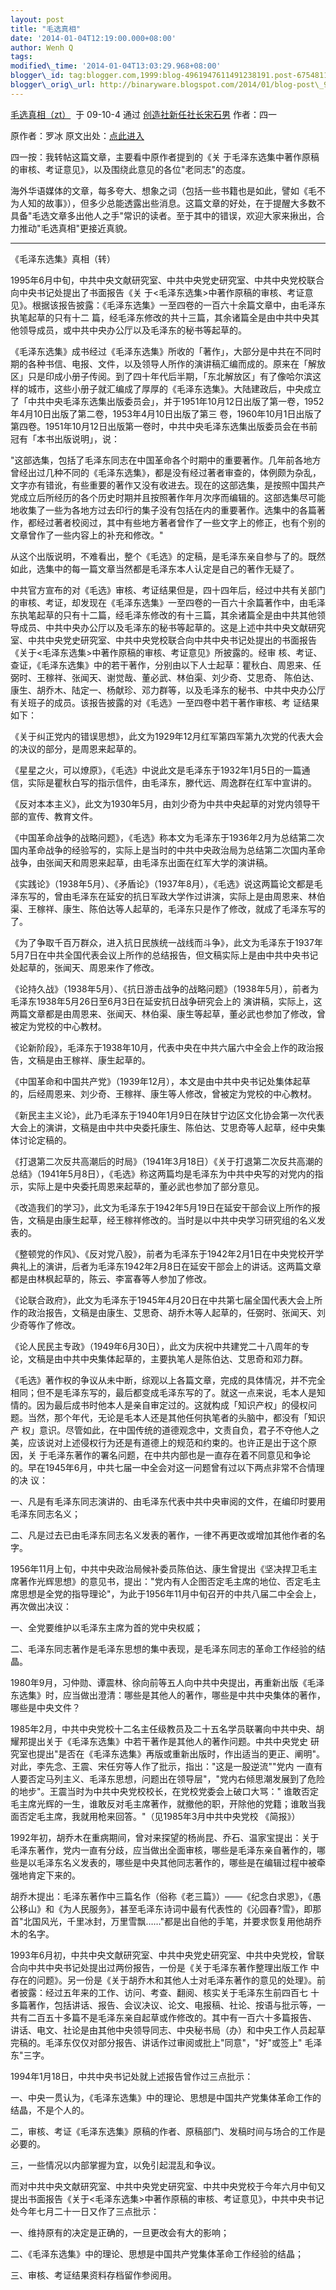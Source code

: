 ```yaml
--- 
layout: post 
title: "毛选真相" 
date: '2014-01-04T12:19:00.000+08:00'
author: Wenh Q
tags:
modified\_time: '2014-01-04T13:03:29.968+08:00'
blogger\_id: tag:blogger.com,1999:blog-4961947611491238191.post-6754811890080936028
blogger\_orig\_url: http://binaryware.blogspot.com/2014/01/blog-post\_9263.html
---
```

[毛选真相（zt）](http://ssnly100.blog.163.com/blog/static/115633920099410818802)  于
09-10-4 通过 [创造社新任社长宋石男](http://ssnly100.blog.163.com/)
作者：四一



原作者：罗冰
原文出处：[点此进入](http://bingtuan.com/blog/?4388/viewspace-15394)



四一按：我转帖这篇文章，主要看中原作者提到的《关
于毛泽东选集中著作原稿的审核、考证意见》，以及围绕此意见的各位"老同志"的态度。



海外华语媒体的文章，每多夸大、想象之词（包括一些书籍也是如此，譬如《毛不为人知的故事》），但多少总能透露出些消息。这篇文章的好处，在于提醒大多数不具备"毛选文章多出他人之手"常识的读者。至于其中的错误，欢迎大家来揪出，合力推动"毛选真相"更接近真貌。



<div>

-------------------------------------
<div>



《毛泽东选集》真相（转）



1995年6月中旬，中共中央文献研究室、中共中央党史研究室、中共中央党校联合向中央书记处提出了书面报告《关
于&lt;毛泽东选集&gt;中著作原稿的审核、考证意见》。根据该报告披露：《毛泽东选集》一至四卷的一百六十余篇文章中，由毛泽东执笔起草的只有十二
篇，经毛泽东修改的共十三篇，其余诸篇全是由中共中央其他领导成员，或中共中央办公厅以及毛泽东的秘书等起草的。



《毛泽东选集》成书经过《毛泽东选集》所收的「著作」，大部分是中共在不同时期的各种书信、电报、文件，以及领导人所作的演讲稿汇编而成的。原来在「解放
区」只是印成小册子传阅。到了四十年代后半期，「东北解放区」有了像哈尔滨这样的城市，这些小册子就汇编成了厚厚的《毛泽东选集》。大陆建政后，中央成立
了「中共中央毛泽东选集出版委员会」，并于1951年10月12日出版了第一卷，1952年4月10日出版了第二卷，1953年4月10日出版了第三
卷，1960年10月1日出版了第四卷。1951年10月12日出版第一卷时，中共中央毛泽东选集出版委员会在书前冠有「本书出版说明」，说：



"这部选集，包括了毛泽东同志在中国革命各个时期中的重要著作。几年前各地方曾经出过几种不同的《毛泽东选集》，都是没有经过著者审查的，体例颇为杂乱，
文字亦有错讹，有些重要的著作又没有收进去。现在的这部选集，是按照中国共产党成立后所经历的各个历史时期并且按照著作年月次序而编辑的。这部选集尽可能
地收集了一些为各地方过去印行的集子没有包括在内的重要著作。选集中的各篇著作，都经过著者校阅过，其中有些地方著者曾作了一些文字上的修正，也有个别的
文章曾作了一些内容上的补充和修改。"



从这个出版说明，不难看出，整个《毛选》的定稿，是毛泽东亲自参与了的。既然如此，选集中的每一篇文章当然都是毛泽东本人认定是自己的著作无疑了。



中共官方宣布的对《毛选》审核、考证结果但是，四十四年后，经过中共有关部门的审核、考证，却发现在《毛泽东选集》一至四卷的一百六十余篇著作中，由毛泽
东执笔起草的只有十二篇，经毛泽东修改的有十三篇，其余诸篇全是由中共其他领导成员、中共中央办公厅以及毛泽东的秘书等起草的。这是上述中共中央文献研究
室、中共中央党史研究室、中共中央党校联合向中共中央书记处提出的书面报告《关于&lt;毛泽东选集&gt;中著作原稿的审核、考证意见》所披露的。经审
核、考证、查证，《毛泽东选集》中的若干著作，分别由以下人士起草：瞿秋白、周恩来、任弼时、王稼祥、张闻天、谢觉哉、董必武、林伯渠、刘少奇、艾思奇、
陈伯达、康生、胡乔木、陆定一、杨献珍、邓力群等，以及毛泽东的秘书、中共中央办公厅有关班子的成员。该报告披露的对《毛选》一至四卷中若干著作审核、考
证结果如下：



《关于纠正党内的错误思想》，此文为1929年12月红军第四军第九次党的代表大会的决议的部分，是周恩来起草的。



《星星之火，可以燎原》，《毛选》中说此文是毛泽东于1932年1月5日的一篇通信，实际是瞿秋白写的指示信件，由毛泽东，滕代远、周逸群在红军中宣讲的。



《反对本本主义》，此文为1930年5月，由刘少奇为中共中央起草的对党内领导干部的宣传、教育文件。



《中国革命战争的战略问题》，《毛选》称本文为毛泽东于1936年2月为总结第二次国内革命战争的经验写的，实际上是当时的中共中央政治局为总结第二次国内革命战争，由张闻天和周恩来起草，由毛泽东出面在红军大学的演讲稿。



《实践论》（1938年5月）、《矛盾论》（1937年8月），《毛选》说这两篇论文都是毛泽东写的，曾由毛泽东在延安的抗日军政大学作过讲演，实际上是由周恩来、林伯渠、王稼祥、康生、陈伯达等人起草的，毛泽东只是作了修改，就成了毛泽东写的了。



《为了争取千百万群众，进入抗日民族统一战线而斗争》，此文为毛泽东于1937年5月7日在中共全国代表会议上所作的总结报告，但文稿实际上是由中共中央书记处起草的，张闻天、周恩来作了修改。



《论持久战》（1938年5月）、《抗日游击战争的战略问题》（1938年5月），前者为毛泽东1938年5月26日至6月3日在延安抗日战争研究会上的
演讲稿，实际上，这两篇文章都是由周恩来、张闻天、林伯渠、康生等起草，董必武也参加了修改，曾被定为党校的中心教材。



《论新阶段》，毛泽东于1938年10月，代表中央在中共六届六中全会上作的政治报告，文稿是由王稼祥、康生起草的。



《中国革命和中国共产党》（1939年12月），本文是由中共中央书记处集体起草的，后经周恩来、刘少奇、王稼祥、康生等人修改，曾被定为党校的中心教材。



《新民主主义论》，此乃毛泽东于1940年1月9日在陕甘宁边区文化协会第一次代表大会上的演讲，文稿是由中共中央委托康生、陈伯达、艾思奇等人起草，经中央集体讨论定稿的。



《打退第二次反共高潮后的时局》（1941年3月18日）《关于打退第二次反共高潮的总结》（1941年5月8日），《毛选》称这两篇均是毛泽东为中共中央写的对党内的指示，实际上是中央委托周恩来起草的，董必武也参加了部分意见。



《改造我们的学习》，此文为毛泽东于1942年5月19日在延安干部会议上所作的报告，文稿是由康生起草，经王稼祥修改的。当时是以中共中央学习研究组的名义发表的。



《整顿党的作风》、《反对党八股》，前者为毛泽东于1942年2月1日在中央党校开学典礼上的演讲，后者为毛泽东1942年2月8日在延安干部会上的讲话。这两篇文章都是由林枫起草的，陈云、李富春等人参加了修改。



《论联合政府》，此文为毛泽东于1945年4月20日在中共第七届全国代表大会上所作的政治报告，文稿是由康生、艾思奇、胡乔木等人起草的，任弼时、张闻天、刘少奇等作了修改。



《论人民民主专政》（1949年6月30日），此文为庆祝中共建党二十八周年的专论，文稿是由中共中央集体起草的，主要执笔人是陈伯达、艾思奇和邓力群。



《毛选》著作权的争议从未中断，综观以上各篇文章，完成的具体情况，并不完全相同；但不是毛泽东写的，最后都变成毛泽东写的了。就这一点来说，毛本人是知
情的。因为最后成书时他本人是亲自审定过的。这就构成「知识产权」的侵权问题。当然，那个年代，无论是毛本人还是其他任何执笔者的头脑中，都没有「知识产
权」意识。尽管如此，在中国传统的道德观念中，文责自负，君子不夺他人之美，应该说对上述侵权行为还是有道德上的规范和约束的。也许正是出于这个原因，关
于毛泽东著作的署名问题，在中共内部也是一直存在着不同意见和争论的。早在1945年6月，中共七届一中全会对这一问题曾有过以下两点非常不合情理的决
议：



一、凡是有毛泽东同志演讲的、由毛泽东代表中共中央审阅的文件，在编印时要用毛泽东同志名义；



二、凡是过去已由毛泽东同志名义发表的著作，一律不再更改或增加其他作者的名字。



1956年11月上旬，中共中央政治局候补委员陈伯达、康生曾提出《坚决捍卫毛主席著作光辉思想》的意见书，提出："党内有人企图否定毛主席的地位、否定毛主席思想是全党的指导理论"，为此于1956年11月中旬召开的中共八届二中全会上，再次做出决议：



一、全党要维护以毛泽东主席为首的党中央权威；



二、毛泽东同志著作是毛泽东思想的集中表现，是毛泽东同志的革命工作经验的结晶。



1980年9月，习仲勋、谭震林、徐向前等五人向中共中央提出，再重新出版《毛泽东选集》时，应当做出澄清：哪些是其他人的著作，哪些是中共中央集体的著作，哪些是中央文件？



1985年2月，中共中央党校十二名主任级教员及二十五名学员联署向中共中央、胡耀邦提出关于《毛泽东选集》中若干著作是其他人的著作问题。中共中央党史
研究室也提出"是否在《毛泽东选集》再版或重新出版时，作出适当的更正、阐明"。对此，李先念、王震、宋任穷等人作了批示，指出："这是一股逆流""党内
一直有人要否定马列主义、毛泽东思想，问题出在领导层"，"党内右倾思潮发展到了危险的地步"。王震当时为中共中央党校校长，在党校党委会上破口大骂："
谁敢否定毛主席光辉的一生，谁敢反对毛主席著作，就撤他的职，开除他的党籍；谁敢当我面否定毛主席，我就用枪来回答。"（见1985年3月中共中央党校
《简报》）



1992年初，胡乔木在重病期间，曾对来探望的杨尚昆、乔石、温家宝提出：关于毛泽东著作，党内一直有分歧，应当做出全面审核，哪些是毛泽东亲自著作的，哪些是以毛泽东名义发表的，哪些是中央其他同志著作的，哪些是在编辑过程中被牵强地肯定下来的。



胡乔木提出：毛泽东著作中三篇名作（俗称《老三篇》）——《纪念白求恩》，《愚公移山》和《为人民服务》，甚至毛泽东诗词中最有代表性的《沁园春?雪》，即那首"北国风光，千里冰封，万里雪飘……"都是出自他的手笔，并要求恢复用他胡乔木的名字。



1993年6月初，中共中央文献研究室、中共中央党史研究室、中共中央党校，曾联合向中共中央书记处提出过两份报告，一份是《关于毛泽东著作整理出版工作
中存在的问题》。另一份是《关于胡乔木和其他人士对毛泽东著作的意见的处理》。前者披露：经过五年来的工作、访问、考查、翻阅、核实关于毛泽东生前四百七
十多篇著作，包括讲话、报告、会议决议、论文、电报稿、社论、按语与批示等，一共有二百五十多篇不是毛泽东亲自起草或作修改的。其中有一百六十多篇报告、
讲话、电文、社论是由其他中央领导同志、中央秘书局（办）和中央工作人员起草完稿的。毛泽东仅仅对部分报告、讲话作过审阅或批上"同意"，"好"或签上"
毛泽东"三字。



1994年1月18日，中共中央书记处就上述报告曾作过三点批示：



一、中央一贯认为，《毛泽东选集》中的理论、思想是中国共产党集体革命工作的结晶，不是个人的。



二，审核、考证《毛泽东选集》原稿的作者、原稿部门、发稿时间与场合的工作是必要的。



三，一些情况以内部掌握为宜，以免引起混乱和争议。



而对中共中央文献研究室、中共中央党史研究室、中共中央党校于今年六月中旬又提出书面报告《关于&lt;毛泽东选集&gt;中著作原稿的审核、考证意见》，中共中央书记处今年七月二十一日又作了三点批示：



一、维持原有的决定是正确的，一旦更改会有大的影响；



二、《毛泽东选集》中的理论、思想是中国共产党集体革命工作经验的结晶；



三、审核、考证结果资料存档留作参阅用。

</div>

</div>
